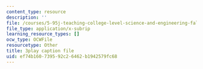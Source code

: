 ```yaml
---
content_type: resource
description: ''
file: /courses/5-95j-teaching-college-level-science-and-engineering-fall-2015/ef74b160739592c26462b1942579fc68_L-Sv1oL43ew.srt
file_type: application/x-subrip
learning_resource_types: []
ocw_type: OCWFile
resourcetype: Other
title: 3play caption file
uid: ef74b160-7395-92c2-6462-b1942579fc68
---
```


